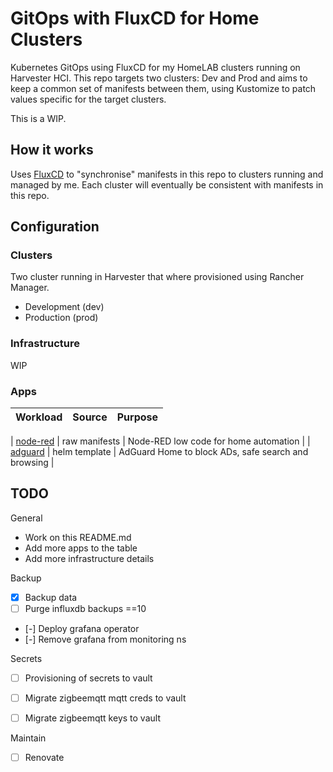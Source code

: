 # GitOps with FluxCD for Home Clusters

Kubernetes GitOps using FluxCD for my HomeLAB clusters running on Harvester HCI. This repo targets two clusters: Dev and Prod and aims to keep a common set of manifests between them, using Kustomize to patch values specific for the target clusters.

This is a WIP.

## How it works

Uses [FluxCD](https://fluxcd.io/docs/) to "synchronise" manifests in this repo to clusters running and managed by me. Each cluster will eventually be consistent with manifests in this repo.

## Configuration

### Clusters

Two cluster running in Harvester that where provisioned using Rancher Manager.

* Development (dev)
* Production (prod)

### Infrastructure

WIP

### Apps

| Workload | Source | Purpose |
| -------- | ------ | ------- |

| [node-red](https://nodered.org/) | raw manifests | Node-RED low code for home automation |
| [adguard]() | helm template | AdGuard Home to block ADs, safe search and browsing | 


## TODO

General
* Work on this README.md
* Add more apps to the table
* Add more infrastructure details

Backup
 - [x] Backup data
 - [ ] Purge influxdb backups ==10
 - [-] Deploy grafana operator
 - [-] Remove grafana from monitoring ns

Secrets
 - [ ] Provisioning of secrets to vault
 - [ ] Migrate zigbeemqtt mqtt creds to vault
 - [ ] Migrate zigbeemqtt keys to vault


Maintain
 - [ ] Renovate

